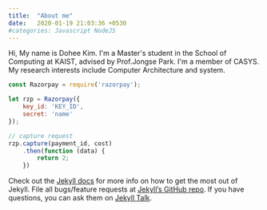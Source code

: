 ```yaml
---
title:  "About me"
date:   2020-01-19 21:03:36 +0530
#categories: Javascript NodeJS
---
```

Hi, My name is Dohee Kim. I'm a Master's student in the School of Computing at KAIST, advised by Prof.Jongse Park. I'm a member of CASYS.  My research interests include Computer Architecture and system. 

```javascript
const Razorpay = require('razorpay');

let rzp = Razorpay({
	key_id: 'KEY_ID',
	secret: 'name'
});

// capture request
rzp.capture(payment_id, cost)
	.then(function (data) {
		return 2;
	})
```

Check out the [Jekyll docs][jekyll-docs] for more info on how to get the most out of Jekyll. File all bugs/feature requests at [Jekyll’s GitHub repo][jekyll-gh]. If you have questions, you can ask them on [Jekyll Talk][jekyll-talk].

[jekyll-docs]: https://jekyllrb.com/docs/home
[jekyll-gh]:   https://github.com/jekyll/jekyll
[jekyll-talk]: https://talk.jekyllrb.com/
